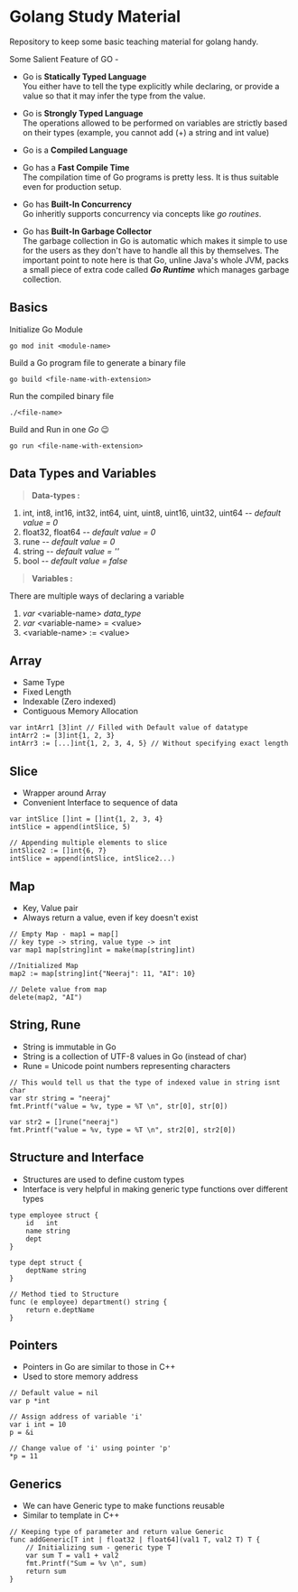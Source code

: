 # Golang Study Material
Repository to keep some basic teaching material for golang handy.

Some Salient Feature of GO -

- Go is **Statically Typed Language**\
You either have to tell the type explicitly while declaring, or provide a value so that it may infer the type from the value.

- Go is **Strongly Typed Language**\
The operations allowed to be performed on variables are strictly based on their types (example, you cannot add (+) a string and int value)

- Go is a **Compiled Language**

- Go has a **Fast Compile Time**\
The compilation time of Go programs is pretty less. It is thus suitable even for production setup.

- Go has **Built-In Concurrency**\
Go inheritly supports concurrency via concepts like *go routines*.

- Go has **Built-In Garbage Collector**\
The garbage collection in Go is automatic which makes it simple to use for the users as they don't have to handle all this by themselves.
The important point to note here is that Go, unline Java's whole JVM, packs a small piece of extra code called ***Go Runtime*** which manages garbage collection.

## Basics
Initialize Go Module
```
go mod init <module-name>
```

Build a Go program file to generate a binary file
```
go build <file-name-with-extension>
```

Run the compiled binary file
```
./<file-name>
```

Build and Run in one *Go* 😉
```
go run <file-name-with-extension>
```

## Data Types and Variables

>**Data-types :**
1. int, int8, int16, int32, int64, uint, uint8, uint16, uint32, uint64 -- _default value = 0_
2. float32, float64 -- _default value = 0_
3. rune -- _default value = 0_
4. string -- _default value = ''_
5. bool -- _default value = false_

>**Variables :**

There are multiple ways of declaring a variable
1. _var_ \<variable-name> _data_type_
2. _var_ \<variable-name> = \<value>
3. \<variable-name> := \<value>

## Array
- Same Type
- Fixed Length
- Indexable (Zero indexed)
- Contiguous Memory Allocation
```
var intArr1 [3]int // Filled with Default value of datatype
intArr2 := [3]int{1, 2, 3}
intArr3 := [...]int{1, 2, 3, 4, 5} // Without specifying exact length

```

## Slice
- Wrapper around Array
- Convenient Interface to sequence of data
```
var intSlice []int = []int{1, 2, 3, 4}
intSlice = append(intSlice, 5)

// Appending multiple elements to slice
intSlice2 := []int{6, 7}
intSlice = append(intSlice, intSlice2...)	
```

## Map
- Key, Value pair
- Always return a value, even if key doesn't exist
```
// Empty Map - map1 = map[]
// key type -> string, value type -> int
var map1 map[string]int = make(map[string]int)

//Initialized Map
map2 := map[string]int{"Neeraj": 11, "AI": 10}
	
// Delete value from map
delete(map2, "AI")
```

## String, Rune
- String is immutable in Go
- String is a collection of UTF-8 values in Go (instead of char)
- Rune = Unicode point numbers representing characters
```
// This would tell us that the type of indexed value in string isnt char
var str string = "neeraj"
fmt.Printf("value = %v, type = %T \n", str[0], str[0])

var str2 = []rune("neeraj")
fmt.Printf("value = %v, type = %T \n", str2[0], str2[0])
```

## Structure and Interface
- Structures are used to define custom types
- Interface is very helpful in making generic type functions over different types
```
type employee struct {
	id   int
	name string
	dept
}

type dept struct {
	deptName string
}

// Method tied to Structure
func (e employee) department() string {
	return e.deptName
}
```

## Pointers
- Pointers in Go are similar to those in C++
- Used to store memory address
```
// Default value = nil
var p *int

// Assign address of variable 'i'
var i int = 10
p = &i

// Change value of 'i' using pointer 'p'
*p = 11
```

## Generics
- We can have Generic type to make functions reusable
- Similar to template in C++
```
// Keeping type of parameter and return value Generic
func addGeneric[T int | float32 | float64](val1 T, val2 T) T {
	// Initializing sum - generic type T
	var sum T = val1 + val2
	fmt.Printf("Sum = %v \n", sum)
	return sum
}
```
